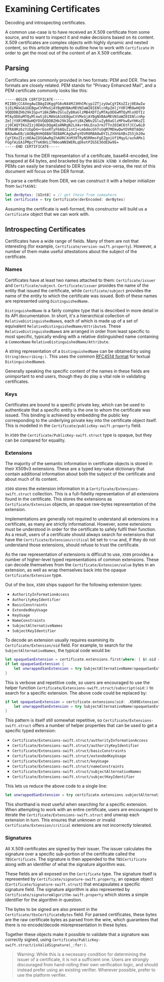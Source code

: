 # Examining Certificates

Decoding and introspecting certificates.

A common use-case is to have received an X.509 certificate from some source, and to want
to inspect it and make decisions based on its content. X.509 certificates are complex
objects with highly dynamic and nested content, so this article attempts to outline
how to work with ``Certificate`` in order to get the most out of the content of an
X.509 certificate.

## Parsing

Certificates are commonly provided in two formats: PEM and DER. The two formats are closely
related. PEM stands for "Privacy Enhanced Mail", and a PEM certificate commonly looks like
this:

```
-----BEGIN CERTIFICATE-----
MIIB0jCCAXegAwIBAgIUKggFG6vN44MJ3HhCMcypJZTjzyUwCgYIKoZIzj0EAwIw
SjELMAkGA1UEBgwCVVMxGjAYBgNVBAoMEVN3aWZ0IENlcnRpZmljYXRlMR8wHQYD
VQQDDBZHb29kIGpvYiBkZWNvZGluZyB0aGlzMB4XDTIyMTAyODEwMTQyMloXDTIz
MTAyODEwMTQyMlowSjELMAkGA1UEBgwCVVMxGjAYBgNVBAoMEVN3aWZ0IENlcnRp
ZmljYXRlMR8wHQYDVQQDDBZHb29kIGpvYiBkZWNvZGluZyB0aGlzMFkwEwYHKoZI
zj0CAQYIKoZIzj0DAQcDQgAEa0NRgN2LXAvr66LEna3rmJTTn2O1WC6tFJCCw6LD
8TRA9Rz6zYzbpD4+rEoxRTyF6AQuIint1+LmbdmcGhTsUqM7MDkwDwYDVR0TAQH/
BAUwAwEB/zAOBgNVHQ8BAf8EBAMCAgQwFgYDVR0RBA8wDYILZXhhbXBsZS5jb20w
CgYIKoZIzj0EAwIDSQAwRgIhAORCXnM39TRyN5RRmsFgEZgojUf1MqyG/azkAMx1
FGgfAiEA1PMpcTTeK8Hi17N0oaNNIWERLqDketPZG5E3OdEDw9E=
-----END CERTIFICATE-----
```

This format is the DER representation of a certificate, base64-encoded, line wrapped at 64
bytes, and bracketed by the `BEGIN X`/`END X` delimiter. As PEMs can easily be translated
to DER bytes and vice-versa, the rest of this document will focus on the DER format.

To parse a certificate from DER, we can construct it with a helper initializer from `SwiftASN1`:

```swift
let derBytes: [UInt8] = // get these from somewhere
let certificate = try Certificate(derEncoded: derBytes)
```

Assuming the certificate is well-formed, this constructor will build us a ``Certificate`` object
that we can work with.

## Introspecting Certificates

Certificates have a wide range of fields. Many of them are not that interesting (for example,
``Certificate/version-swift.property``). However, a number of them make useful attestations about the
subject of the certificate.

### Names

Certificates have at least two names attached to them: ``Certificate/issuer`` and ``Certificate/subject``.
``Certificate/issuer`` provides the name of the entity that issued the certificate, while
``Certificate/subject`` provides the name of the entity to which the certificate was issued. Both of
these names are represented using ``DistinguishedName``.

``DistinguishedName`` is a fairly complex type that is described in more detail in its API documentation.
In short, it's a hierarchical collection of ``RelativeDistinguishedName``s, each of which is made up
of a set of equivalent ``RelativeDistinguishedName/Attribute``s. These ``RelativeDistinguishedName``s
are arranged in order from least specific to most specific, typically ending with a relative
distinguished name containing a ``CommonName`` ``RelativeDistinguishedName/Attribute``.

A string representation of a ``DistinguishedName`` can be obtained by using `String(describing:)`. This
uses the common [RFC4514 format](https://www.rfc-editor.org/rfc/rfc4514) for textual ``DistinguishedName``s.

Generally speaking the specific content of the names in these fields are unimportant to end users, though they do
play a vital role in validating certificates.

### Keys

Certificates are bound to a specific private key, which can be used to authenticate that a specific entity is
the one to whom the certificate was issued. This binding is achieved by embedding the public key corresponding
to the underlying private key into the certificate object itself. This is modelled in the ``Certificate/publicKey-swift.property``
field.

In ``X509`` the ``Certificate/PublicKey-swift.struct`` type is opaque, but they can be compared for equality.

### Extensions

The majority of the semantic information in certificate objects is stored in their X509v3 extensions.
These are a typed key-value dictionary that contain additional information about both the subject of the
certificate and about much of its content.

``X509`` stores the extension information in a ``Certificate/Extensions-swift.struct`` collection. This
is a full-fidelity representation of all extensions found in the certificate. This stores the extensions
as ``Certificate/Extension`` objects, an opaque raw-bytes representation of the extension.

Implementations are generally not required to understand all extensions in a certificate, as many are
strictly informational. However, some extensions must be understood in order for the certificate to safely
fulfil their function. As a result, users of a certificate should always search for extensions that have
the ``Certificate/Extension/critical`` bit set to `true` and, if they do not understand those extensions,
should refuse to trust the certificate.

As the raw representation of extensions is difficult to use, ``X509`` provides a number of higher-level
typed representations of common extensions. These can decode themselves from the ``Certificate/Extension/value``
bytes in an extension, as well as wrap themselves back into the opaque ``Certificate/Extension`` type.

Out of the box, ``X509`` ships support for the following extension types:

- ``AuthorityInformationAccess``
- ``AuthorityKeyIdentifier``
- ``BasicConstraints``
- ``ExtendedKeyUsage``
- ``KeyUsage``
- ``NameConstraints``
- ``SubjectAlternativeNames``
- ``SubjectKeyIdentifier``

To decode an extension usually requires examining its ``Certificate/Extension/oid`` field. For example, to search
for the ``SubjectAlternativeNames``, the typical code would be:

```swift
let opaqueSanExtension = certificate.extensions.first(where: { $0.oid == .X509ExtensionID.subjectAlternativeName })
if let opaqueSanExtension {
    let unwrappedSanExtension = try SubjectAlternativeName(opaqueSanExtension)
}
```

This is verbose and repetitive code, so users are encouraged to use the helper function ``Certificate/Extensions-swift.struct/subscript(oid:)``
to search for a specific extension. The above code could be replaced by:

```swift
if let opaqueSanExtension = certificate.extensions[oid: .X509ExtensionID.subjectAlternativeName] {
    let unwrappedSanExtension = try SubjectAlternativeName(opaqueSanExtension)
}
```

This pattern is itself still somewhat repetitive, so ``Certificate/Extensions-swift.struct`` offers a number of helper properties
that can be used to get a specific typed extension:

- ``Certificate/Extensions-swift.struct/authorityInformationAccess``
- ``Certificate/Extensions-swift.struct/authorityKeyIdentifier``
- ``Certificate/Extensions-swift.struct/basicConstraints``
- ``Certificate/Extensions-swift.struct/extendedKeyUsage``
- ``Certificate/Extensions-swift.struct/keyUsage``
- ``Certificate/Extensions-swift.struct/nameConstraints``
- ``Certificate/Extensions-swift.struct/subjectAlternativeNames``
- ``Certificate/Extensions-swift.struct/subjectKeyIdentifier``

This lets us reduce the above code to a single line:

```swift
let unwrappedSanExtension = try certificate.extensions.subjectAlternativeName
```

This shorthand is most useful when searching for a specific extension. When attempting to work with an entire certificate,
users are encouraged to iterate the ``Certificate/Extensions-swift.struct`` and unwrap each extension in turn. This ensures
that unknown or invalid ``Certificate/Extension/critical`` extensions are not incorrectly tolerated.

### Signatures

All X.509 certificates are signed by their issuer. The issuer calculates the signature over a specific sub-portion
of the certificate called the `TBSCertificate`. The signature is then appended to the `TBSCertificate` along with an
identifier of what the signature algorithm was.

These fields are all exposed on the ``Certificate`` type. The signature itself is represented by ``Certificate/signature-swift.property``,
an opaque object (``Certificate/Signature-swift.struct``) that encapsulates a specific signature field. The signature algorithm is also
represented by ``Certificate/signatureAlgorithm-swift.property`` which stores a simple identifier for the algorithm in question.

The bytes to be signed are also present in the ``Certificate/tbsCertificateBytes`` field. For parsed certificates, these bytes are
the raw certificate bytes as parsed from the wire, which guarantees that there is no encode/decode misrepresentation in these bytes.

Together these objects make it possible to validate that a signature was correctly signed, using
``Certificate/PublicKey-swift.struct/isValidSignature(_:for:)``.

> Warning: While this is a necessary condition for determining the issuer of a certificate, it is not a sufficient one.
> Users are strongly discouraged from hand-rolling their own verification logic, and should instead prefer using an
> existing verifier. Wherever possible, prefer to use the platform verifier.
